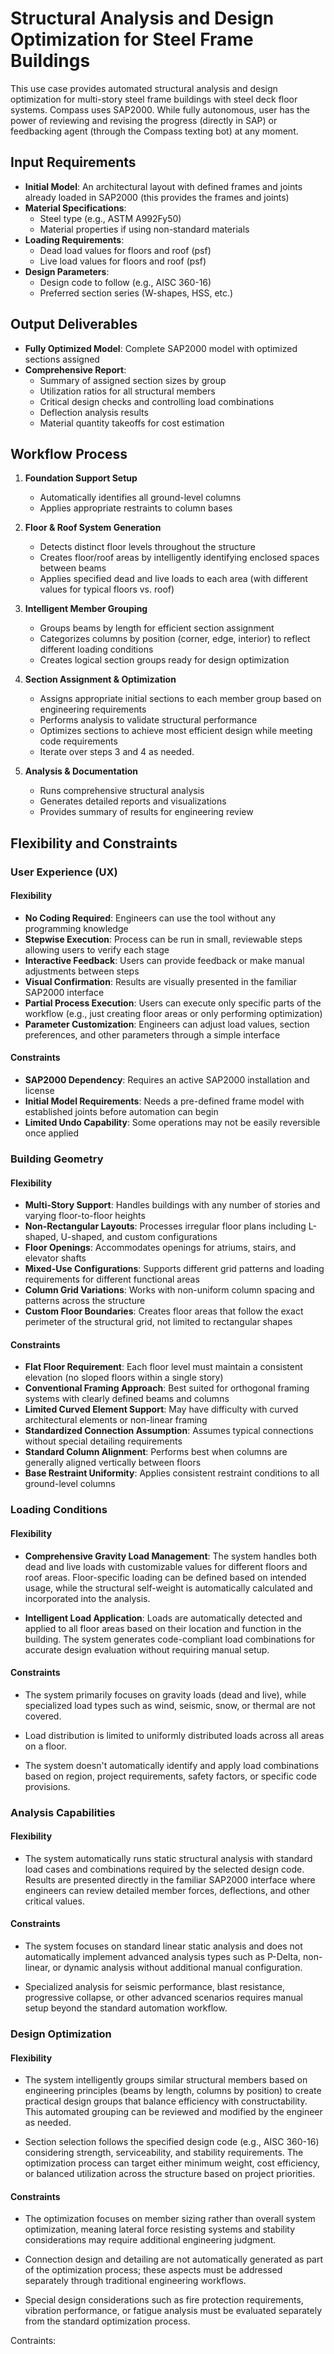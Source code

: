# Structural Analysis and Design Optimization for Steel Frame Buildings

This use case provides automated structural analysis and design optimization for multi-story steel frame buildings with steel deck floor systems. Compass uses SAP2000. While fully autonomous, user has the power of reviewing and revising the progress (directly in SAP) or feedbacking agent (through the Compass texting bot) at any moment.

## Input Requirements

- **Initial Model**: An architectural layout with defined frames and joints already loaded in SAP2000 (this provides the frames and joints)
- **Material Specifications**:
  - Steel type (e.g., ASTM A992Fy50)
  - Material properties if using non-standard materials
- **Loading Requirements**:
  - Dead load values for floors and roof (psf)
  - Live load values for floors and roof (psf)
- **Design Parameters**:
  - Design code to follow (e.g., AISC 360-16)
  - Preferred section series (W-shapes, HSS, etc.)

## Output Deliverables

- **Fully Optimized Model**: Complete SAP2000 model with optimized sections assigned
- **Comprehensive Report**:
  - Summary of assigned section sizes by group
  - Utilization ratios for all structural members
  - Critical design checks and controlling load combinations
  - Deflection analysis results
  - Material quantity takeoffs for cost estimation

## Workflow Process

1. **Foundation Support Setup**

   - Automatically identifies all ground-level columns
   - Applies appropriate restraints to column bases

2. **Floor & Roof System Generation**

   - Detects distinct floor levels throughout the structure
   - Creates floor/roof areas by intelligently identifying enclosed spaces between beams
   - Applies specified dead and live loads to each area (with different values for typical floors vs. roof)

3. **Intelligent Member Grouping**

   - Groups beams by length for efficient section assignment
   - Categorizes columns by position (corner, edge, interior) to reflect different loading conditions
   - Creates logical section groups ready for design optimization

4. **Section Assignment & Optimization**

   - Assigns appropriate initial sections to each member group based on engineering requirements
   - Performs analysis to validate structural performance
   - Optimizes sections to achieve most efficient design while meeting code requirements
   - Iterate over steps 3 and 4 as needed.

5. **Analysis & Documentation**
   - Runs comprehensive structural analysis
   - Generates detailed reports and visualizations
   - Provides summary of results for engineering review

## Flexibility and Constraints

### User Experience (UX)

#### Flexibility

- **No Coding Required**: Engineers can use the tool without any programming knowledge
- **Stepwise Execution**: Process can be run in small, reviewable steps allowing users to verify each stage
- **Interactive Feedback**: Users can provide feedback or make manual adjustments between steps
- **Visual Confirmation**: Results are visually presented in the familiar SAP2000 interface
- **Partial Process Execution**: Users can execute only specific parts of the workflow (e.g., just creating floor areas or only performing optimization)
- **Parameter Customization**: Engineers can adjust load values, section preferences, and other parameters through a simple interface

#### Constraints

- **SAP2000 Dependency**: Requires an active SAP2000 installation and license
- **Initial Model Requirements**: Needs a pre-defined frame model with established joints before automation can begin
- **Limited Undo Capability**: Some operations may not be easily reversible once applied

### Building Geometry

#### Flexibility

- **Multi-Story Support**: Handles buildings with any number of stories and varying floor-to-floor heights
- **Non-Rectangular Layouts**: Processes irregular floor plans including L-shaped, U-shaped, and custom configurations
- **Floor Openings**: Accommodates openings for atriums, stairs, and elevator shafts
- **Mixed-Use Configurations**: Supports different grid patterns and loading requirements for different functional areas
- **Column Grid Variations**: Works with non-uniform column spacing and patterns across the structure
- **Custom Floor Boundaries**: Creates floor areas that follow the exact perimeter of the structural grid, not limited to rectangular shapes

#### Constraints

- **Flat Floor Requirement**: Each floor level must maintain a consistent elevation (no sloped floors within a single story)
- **Conventional Framing Approach**: Best suited for orthogonal framing systems with clearly defined beams and columns
- **Limited Curved Element Support**: May have difficulty with curved architectural elements or non-linear framing
- **Standardized Connection Assumption**: Assumes typical connections without special detailing requirements
- **Standard Column Alignment**: Performs best when columns are generally aligned vertically between floors
- **Base Restraint Uniformity**: Applies consistent restraint conditions to all ground-level columns

### Loading Conditions

#### Flexibility

- **Comprehensive Gravity Load Management**: The system handles both dead and live loads with customizable values for different floors and roof areas. Floor-specific loading can be defined based on intended usage, while the structural self-weight is automatically calculated and incorporated into the analysis.

- **Intelligent Load Application**: Loads are automatically detected and applied to all floor areas based on their location and function in the building. The system generates code-compliant load combinations for accurate design evaluation without requiring manual setup.

#### Constraints

- The system primarily focuses on gravity loads (dead and live), while specialized load types such as wind, seismic, snow, or thermal are not covered.

- Load distribution is limited to uniformly distributed loads across all areas on a floor.

- The system doesn't automatically identify and apply load combinations based on region, project requirements, safety factors, or specific code provisions.

### Analysis Capabilities

#### Flexibility

- The system automatically runs static structural analysis with standard load cases and combinations required by the selected design code. Results are presented directly in the familiar SAP2000 interface where engineers can review detailed member forces, deflections, and other critical values.

#### Constraints

- The system focuses on standard linear static analysis and does not automatically implement advanced analysis types such as P-Delta, non-linear, or dynamic analysis without additional manual configuration.

- Specialized analysis for seismic performance, blast resistance, progressive collapse, or other advanced scenarios requires manual setup beyond the standard automation workflow.

### Design Optimization

#### Flexibility

- The system intelligently groups similar structural members based on engineering principles (beams by length, columns by position) to create practical design groups that balance efficiency with constructability. This automated grouping can be reviewed and modified by the engineer as needed.

- Section selection follows the specified design code (e.g., AISC 360-16) considering strength, serviceability, and stability requirements. The optimization process can target either minimum weight, cost efficiency, or balanced utilization across the structure based on project priorities.

#### Constraints

- The optimization focuses on member sizing rather than overall system optimization, meaning lateral force resisting systems and stability considerations may require additional engineering judgment.

- Connection design and detailing are not automatically generated as part of the optimization process; these aspects must be addressed separately through traditional engineering workflows.

- Special design considerations such as fire protection requirements, vibration performance, or fatigue analysis must be evaluated separately from the standard optimization process.

Contraints:
